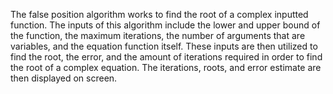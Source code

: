 The false position algorithm works to find the root of a complex inputted function. The inputs of this algorithm include the lower and upper bound of the function, the maximum iterations, the number of arguments that are variables, and the equation function itself. These inputs are then utilized to find the root, the error, and the amount of iterations required in order to find the root of a complex equation. The iterations, roots, and error estimate are then displayed on screen.
